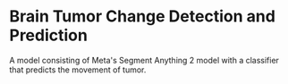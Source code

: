 # Brain Tumor Change Detection and Prediction
A model consisting of Meta's Segment Anything 2 model with a classifier that predicts the movement of tumor.
